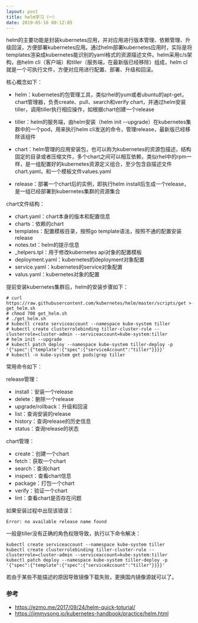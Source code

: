```yaml
---
layout: post
title: helm学习（一）
date: 2019-05-16 00:12:05
---
```


helm的主要功能是封装kubernetes应用，并对应用进行版本管理、依赖管理、升级回滚，方便部署kubernetes应用。通过helm部署kubernetes应用时，实际是将templates渲染成kubernetes能识别的yaml格式的资源描述文件。helm采用c/s架构，由helm cli（客户端）和tiller（服务端，在最新版已经移除）组成，helm cl就是一个可执行文件，方便对应用进行配置、部署、升级和回滚。

核心概念如下：

- helm：kubernetes的包管理工具，类似rhel的yum或者ubuntu的apt-get，chart管理器，负责create、pull、search和verify chart，并通过helm安装tiller，调用tiller执行相应操作，如根据chart创建一个release

- tiller：helm的服务端，由helm安装（helm init --upgrade）在kubernetes集群中的一个pod，用来执行helm cli发送的命令，管理release，最新版已经移除该组件

- chart：helm管理的应用安装包，也可以称为kubernetes的资源包描述，结构固定的目录或者压缩文件，多个chart之间可以相互依赖，类似rhel中的rpm一样，是一组配置好的kubernetes资源定义组合，至少包含自描述文件chart.yaml，和一个模板文件values.yaml

- release：部署一个chart后的实例，即执行helm install后生成一个release，是一组已经部署到kubernetes集群的资源集合

chart文件结构：

- chart.yaml：chart本身的版本和配置信息
- charts：依赖的chart
- templates：配置模板目录，按照go template语法，按照不通的配置安装release
- notes.txt：helm的提示信息
- _helpers.tpl：用于修改kubernetes api对象的配置模板
- deployment.yaml：kubernetes的deployment对象配置
- service.yaml：kubernetes的service对象配置
- valus.yaml：kubernetes对象的配置

提前安装kubernetes集群后，helm的安装步骤如下：

```
# curl https://raw.githubusercontent.com/kubernetes/helm/master/scripts/get > get_helm.sh
# chmod 700 get_helm.sh
# ./get_helm.sh
# kubectl create serviceaccount --namespace kube-system tiller
# kubectl create clusterrolebinding tiller-cluster-rule --clusterrole=cluster-admin --serviceaccount=kube-system:tiller
# helm init --upgrade
# kubectl patch deploy --namespace kube-system tiller-deploy -p '{"spec":{"template":{"spec":{"serviceAccount":"tiller"}}}}'
# kubectl -n kube-system get pods|grep tiller
```

常用命令如下：

release管理：

- install：安装一个release
- delete：删除一个release
- upgrade/rollback：升级和回滚
- list：查询安装的release
- history：查询release的历史信息
- status：查询release的状态

chart管理：

- create：创建一个chart
- fetch：获取一个chart
- search：查询chart
- inspect：查看chart信息
- package：打包一个chart
- verify：验证一个chart
- lint：查看chart是否存在问题

如果安装过程中出现该错误：

```
Error: no available release name found
```

一般是tiller没有正确的角色权限导致，执行以下命令解决：

```
kubectl create serviceaccount --namespace kube-system tiller
kubectl create clusterrolebinding tiller-cluster-rule --clusterrole=cluster-admin --serviceaccount=kube-system:tiller
kubectl patch deploy --namespace kube-system tiller-deploy -p '{"spec":{"template":{"spec":{"serviceAccount":"tiller"}}}}'
```

若由于某些不能描述的原因导致镜像下载失败，更换国内镜像源就可以了。

### 参考

- https://ezmo.me/2017/09/24/helm-quick-toturial/
- https://jimmysong.io/kubernetes-handbook/practice/helm.html

